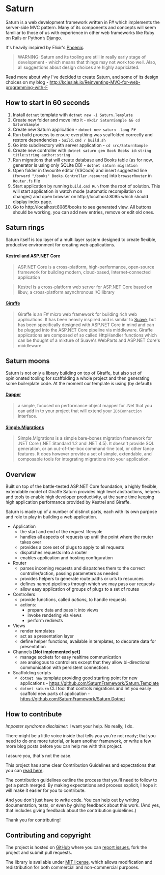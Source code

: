 # Saturn

Saturn is a web development framework written in F# which implements the server-side MVC pattern. Many of its components and concepts will seem familiar to those of us with experience in other web frameworks like Ruby on Rails or Python’s Django.

It's heavily inspired by Elixir's [Phoenix](http://phoenixframework.org/).

> WARNING: Saturn and its tooling are still in really early stage of development - which means that things may not work too well. Also, all suggestions about design choices are highly appriciated.

Read more about why I've decided to create Saturn, and some of its design choices on my blog - http://kcieslak.io/Reinventing-MVC-for-web-programming-with-F

## How to start in 60 seconds

1. Install `dotnet` template with `dotnet new -i Saturn.Template`
2. Create new folder and move into it - `mkdir SaturnSample && cd SaturnSample`
3. Create new Saturn application - `dotnet new saturn -lang F#`
4. Run build process to ensure everything was scaffolded correctly and restore dependencies - `build.cmd / build.sh`
5. Go into subdirectory with server application - `cd src/SaturnSample`
6. Create new controller with `dotnet saturn gen Book Books id:string title:string author:string`
7. Run migrations that will create database and Books table (as for now, generator is using only SQLite DB) - `dotnet saturn migration`
8. Open folder in favourite editor (VSCode) and insert suggested line (`forward "/books" Books.Controller.resource`) into `browserRouter` in `Router.fs` file
9. Start application by running `build.cmd Run` from the root of solution. This will start application in watch mode (automatic recompilation on changes) and open browser on http://localhost:8085 which should display index page.
10. Go to http://localhost:8085/books to see generated view. All buttons should be working, you can add new entries, remove or edit old ones.

## Saturn rings

Saturn itself is top layer of a multi layer system designed to create flexible, productive environment for creating web applications.

#### Kestrel and ASP.NET Core

> ASP.NET Core is a cross-platform, high-performance, open-source framework for building modern, cloud-based, Internet-connected application

> Kestrel is a cross-platform web server for ASP.NET Core based on libuv, a cross-platform asynchronous I/O library

#### [Giraffe](https://github.com/giraffe-fsharp/Giraffe)
> Giraffe is an F# micro web framework for building rich web applications. It has been heavily inspired and is similar to [Suave](https://suave.io), but has been specifically designed with ASP.NET Core in mind and can be plugged into the ASP.NET Core pipeline via middleware. Giraffe applications are composed of so called HttpHandler functions which can be thought of a mixture of Suave's WebParts and ASP.NET Core's middleware.

## Saturn moons

Saturn is not only a library building on top of Giraffe, but also set of opinionated tooling for scaffolding a whole project and then generating some boilerplate code. At the moment our template is using (by default):

#### [Dapper](https://github.com/StackExchange/Dapper) 

> a simple, focused on performance object mapper for .Net that you can add in to your project that will extend your `IDbConnection` interface.

#### [Simple.Migrations](https://github.com/canton7/Simple.Migrations)

> Simple.Migrations is a simple bare-bones migration framework for .NET Core (.NET Standard 1.2 and .NET 4.5). It doesn't provide SQL generation, or an out-of-the-box command-line tool, or other fancy features. It does however provide a set of simple, extendable, and composable tools for integrating migrations into your application.


## Overview

Built on top of the battle-tested ASP.NET Core foundation, a highly flexible, extendable model of Giraffe Saturn provides high level abstractions, helpers and tools to enable high developer productivity, at the same time keeping high application performance provided by Kestrel and Giraffe.

Saturn is made up of a number of distinct parts, each with its own purpose and role to play in building a web application.

 - Application
    - the start and end of the request lifecycle
    - handles all aspects of requests up until the point where the router takes over
    - provides a core set of plugs to apply to all requests
    - dispatches requests into a router
    - enables application and hosting configuration 
 - Router
    - parses incoming requests and dispatches them to the correct controller/action, passing parameters as needed
    - provides helpers to generate route paths or urls to resources
    - defines named pipelines through which we may pass our requests
    - allow easy application of groups of plugs to a set of routes
 - Controllers
    - provide functions, called *actions*, to handle requests
    - actions:
        - prepare data and pass it into views
        - invoke rendering via views
        - perform redirects
 - Views
    - render templates
    - act as a presentation layer
    - define helper functions, available in templates, to decorate data for presentation
 - Channels  **[Not implemented yet]**
    - manage sockets for easy realtime communication
    - are analogous to controllers except that they allow bi-directional communication with persistent connections
 - Scaffolding scripts 
    - `dotnet new` template providing good starting point for new applications - https://github.com/SaturnFramework/Saturn.Template
    - `dotnet saturn` CLI tool that controls migrations and let you easily scaffold new parts of application - https://github.com/SaturnFramework/Saturn.Dotnet
    

## How to contribute

*Imposter syndrome disclaimer*: I want your help. No really, I do.

There might be a little voice inside that tells you you're not ready; that you need to do one more tutorial, or learn another framework, or write a few more blog posts before you can help me with this project.

I assure you, that's not the case.

This project has some clear Contribution Guidelines and expectations that you can [read here](https://github.com/Krzysztof-Cieslak/Saturn/blob/master/CONTRIBUTING.md).

The contribution guidelines outline the process that you'll need to follow to get a patch merged. By making expectations and process explicit, I hope it will make it easier for you to contribute.

And you don't just have to write code. You can help out by writing documentation, tests, or even by giving feedback about this work. (And yes, that includes giving feedback about the contribution guidelines.)

Thank you for contributing!


## Contributing and copyright

The project is hosted on [GitHub](https://github.com/Krzysztof-Cieslak/Saturn) where you can [report issues](https://github.com/Krzysztof-Cieslak/Saturn/issues), fork
the project and submit pull requests.

The library is available under [MIT license](https://github.com/Krzysztof-Cieslak/Saturn/blob/master/LICENSE.md), which allows modification and redistribution for both commercial and non-commercial purposes.
